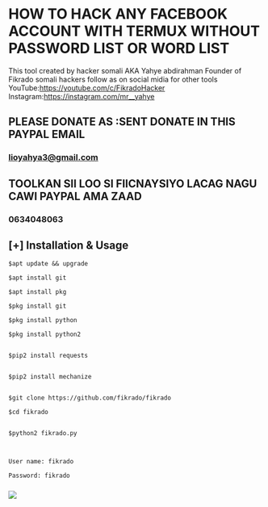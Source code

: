 # HOW TO HACK  ANY FACEBOOK ACCOUNT WITH TERMUX WITHOUT PASSWORD LIST OR WORD LIST

This tool created by 
hacker somali AKA Yahye abdirahman
Founder of Fikrado somali hackers
follow as on social midia for other tools
YouTube:https://youtube.com/c/FikradoHacker
Instagram:https://instagram.com/mr__yahye

## PLEASE DONATE AS :SENT  DONATE IN THIS PAYPAL EMAIL

### lioyahya3@gmail.com

## TOOLKAN SII LOO SI FIICNAYSIYO LACAG NAGU CAWI PAYPAL AMA ZAAD

### 0634048063




## [+] Installation & Usage
```
$apt update && upgrade

$apt install git

$apt install pkg

$pkg install git

$pkg install python

$pkg install python2


$pip2 install requests


$pip2 install mechanize


$git clone https://github.com/fikrado/fikrado

$cd fikrado


$python2 fikrado.py



User name: fikrado

Password: fikrado

```
### 
<img src="/https://github.com/fikrado/fikrado./blob/master/PicsArt_09-11-08.26.12.jpg">
